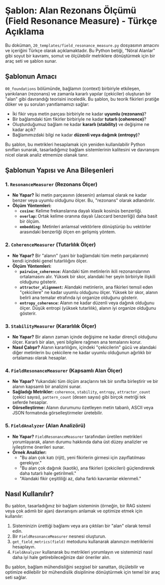 # Şablon: Alan Rezonans Ölçümü (Field Resonance Measure) - Türkçe Açıklama

Bu doküman, `20_templates/field_resonance_measure.py` dosyasının amacını ve içeriğini Türkçe olarak açıklamaktadır. Bu Python betiği, "Nöral Alanlar" gibi soyut bir kavramı, somut ve ölçülebilir metriklere dönüştürmek için bir araç seti ve şablon sunar.

## Şablonun Amacı

`00_foundations` bölümünde, bağlamın (context) birbiriyle etkileşen, yankılanan (rezonans) ve zamanla kararlı yapılar (çekiciler) oluşturan bir "alan" gibi davrandığı teorisini inceledik. Bu şablon, bu teorik fikirleri pratiğe döker ve şu soruları yanıtlamamızı sağlar:

*   İki fikir veya metin parçası birbiriyle ne kadar **uyumlu (rezonans)**?
*   Bir bağlamdaki tüm fikirler birbiriyle ne kadar **tutarlı (coherence)**?
*   Oluşturduğumuz bağlam ne kadar **kararlı (stability)** ve değişime ne kadar açık?
*   Bağlamımızdaki bilgi ne kadar **düzenli veya dağınık (entropy)**?

Bu şablon, bu metrikleri hesaplamak için yeniden kullanılabilir Python sınıfları sunarak, tasarladığımız bağlam sistemlerinin kalitesini ve davranışını nicel olarak analiz etmemize olanak tanır.

## Şablonun Yapısı ve Ana Bileşenleri

### 1. `ResonanceMeasurer` (Rezonans Ölçer)
*   **Ne Yapar?** İki metin parçasının (desenin) anlamsal olarak ne kadar benzer veya uyumlu olduğunu ölçer. Bu, "rezonans" olarak adlandırılır.
*   **Ölçüm Yöntemleri:**
    *   **`cosine`:** Kelime frekanslarına dayalı klasik kosinüs benzerliği.
    *   **`overlap`:** Ortak kelime oranına dayalı (Jaccard benzerliği) daha basit bir ölçüm.
    *   **`embedding`:** Metinleri anlamsal vektörlere dönüştürüp bu vektörler arasındaki benzerliği ölçen en gelişmiş yöntem.

### 2. `CoherenceMeasurer` (Tutarlılık Ölçer)
*   **Ne Yapar?** Bir "alanın" (yani bir bağlamdaki tüm metin parçalarının) kendi içindeki genel tutarlılığını ölçer.
*   **Ölçüm Yöntemleri:**
    *   **`pairwise_coherence`:** Alandaki tüm metinlerin ikili rezonanslarının ortalamasını alır. Yüksek bir skor, alandaki her şeyin birbiriyle ilişkili olduğunu gösterir.
    *   **`attractor_alignment`:** Alandaki metinlerin, ana fikirleri temsil eden "çekicilere" ne kadar uyumlu olduğunu ölçer. Yüksek bir skor, alanın belirli ana temalar etrafında iyi organize olduğunu gösterir.
    *   **`entropy_coherence`:** Alanın ne kadar düzenli veya dağınık olduğunu ölçer. Düşük entropi (yüksek tutarlılık), alanın iyi organize olduğunu gösterir.

### 3. `StabilityMeasurer` (Kararlılık Ölçer)
*   **Ne Yapar?** Bir alanın zaman içinde değişime ne kadar dirençli olduğunu ölçer. Kararlı bir alan, yeni bilgilere rağmen ana temalarını korur.
*   **Nasıl Çalışır?** Alanın kararlılığını, içindeki "çekicilerin" gücü ve alandaki diğer metinlerin bu çekicilere ne kadar uyumlu olduğunun ağırlıklı bir ortalaması olarak hesaplar.

### 4. `FieldResonanceMeasurer` (Kapsamlı Alan Ölçer)
*   **Ne Yapar?** Yukarıdaki tüm ölçüm araçlarını tek bir sınıfta birleştirir ve bir alanın kapsamlı bir analizini sunar.
*   **Sağladığı Metrikler:** `coherence`, `stability`, `entropy`, `attractor_count` (çekici sayısı), `pattern_count` (desen sayısı) gibi birçok metriği tek seferde hesaplar.
*   **Görselleştirme:** Alanın durumunu özetleyen metin tabanlı, ASCII veya JSON formatında görselleştirmeler üretebilir.

### 5. `FieldAnalyzer` (Alan Analizörü)
*   **Ne Yapar?** `FieldResonanceMeasurer` tarafından üretilen metrikleri yorumlayarak, alanın durumu hakkında daha üst düzey analizler ve iyileştirme önerileri sunar.
*   **Örnek Analizler:**
    *   "Bu alan çok katı (rijit), yeni fikirlerin girmesi için zayıflatılması gerekiyor."
    *   "Bu alan çok dağınık (kaotik), ana fikirleri (çekicileri) güçlendirerek daha tutarlı hale getirilmeli."
    *   "Alandaki fikir çeşitliliği az, daha farklı kavramlar eklenmeli."

## Nasıl Kullanılır?

Bu şablon, tasarladığınız bir bağlam sisteminin (örneğin, bir RAG sistemi veya çok adımlı bir ajan) davranışını anlamak ve optimize etmek için kullanılır:

1.  Sisteminizin ürettiği bağlamı veya ara çıktıları bir "alan" olarak temsil edin.
2.  Bir `FieldResonanceMeasurer` nesnesi oluşturun.
3.  `get_field_metrics(field)` metodunu kullanarak alanınızın metriklerini hesaplayın.
4.  `FieldAnalyzer` kullanarak bu metrikleri yorumlayın ve sisteminizi nasıl daha iyi hale getirebileceğinize dair öneriler alın.

Bu şablon, bağlam mühendisliğini sezgisel bir sanattan, ölçülebilir ve optimize edilebilir bir mühendislik disiplinine dönüştürmek için temel bir araç seti sağlar.